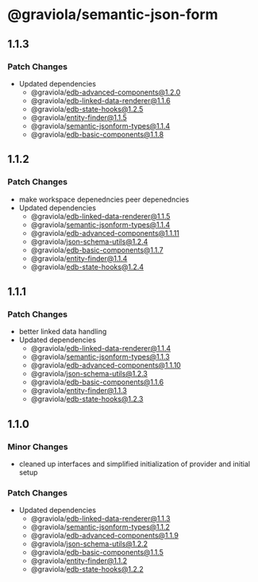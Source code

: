 # @graviola/semantic-json-form

## 1.1.3

### Patch Changes

- Updated dependencies
  - @graviola/edb-advanced-components@1.2.0
  - @graviola/edb-linked-data-renderer@1.1.6
  - @graviola/edb-state-hooks@1.2.5
  - @graviola/entity-finder@1.1.5
  - @graviola/semantic-jsonform-types@1.1.4
  - @graviola/edb-basic-components@1.1.8

## 1.1.2

### Patch Changes

- make workspace depenedncies peer depenedncies
- Updated dependencies
  - @graviola/edb-linked-data-renderer@1.1.5
  - @graviola/semantic-jsonform-types@1.1.4
  - @graviola/edb-advanced-components@1.1.11
  - @graviola/json-schema-utils@1.2.4
  - @graviola/edb-basic-components@1.1.7
  - @graviola/entity-finder@1.1.4
  - @graviola/edb-state-hooks@1.2.4

## 1.1.1

### Patch Changes

- better linked data handling
- Updated dependencies
  - @graviola/edb-linked-data-renderer@1.1.4
  - @graviola/semantic-jsonform-types@1.1.3
  - @graviola/edb-advanced-components@1.1.10
  - @graviola/json-schema-utils@1.2.3
  - @graviola/edb-basic-components@1.1.6
  - @graviola/entity-finder@1.1.3
  - @graviola/edb-state-hooks@1.2.3

## 1.1.0

### Minor Changes

- cleaned up interfaces and simplified initialization of provider and initial setup

### Patch Changes

- Updated dependencies
  - @graviola/edb-linked-data-renderer@1.1.3
  - @graviola/semantic-jsonform-types@1.1.2
  - @graviola/edb-advanced-components@1.1.9
  - @graviola/json-schema-utils@1.2.2
  - @graviola/edb-basic-components@1.1.5
  - @graviola/entity-finder@1.1.2
  - @graviola/edb-state-hooks@1.2.2
